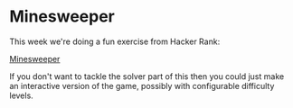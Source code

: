# Minesweeper

This week we're doing a fun exercise from Hacker Rank:

[Minesweeper](https://www.hackerrank.com/contests/practice-test-6/challenges/minesweeper-1)

If you don't want to tackle the solver part of this then you could just make an interactive version of the game,
possibly with configurable difficulty levels.
